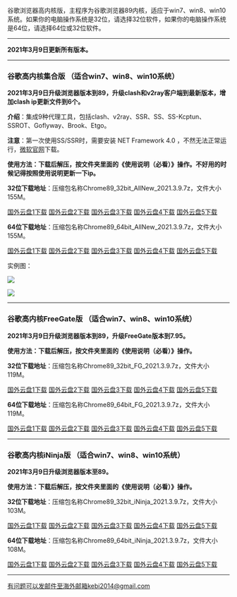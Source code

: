 谷歌浏览器高内核版，主程序为谷歌浏览器89内核，适应于win7、win8、win10系统。如果你的电脑操作系统是32位，请选择32位软件，如果你的电脑操作系统是64位，请选择64位或32位软件。

***

**2021年3月9日更新所有版本。**

***

### 谷歌高内核集合版  （适合win7、win8、win10系统）

**2021年3月9日升级浏览器版本到89，升级clash和v2ray客户端到最新版本，增加clash ip更新文件到6个。**

**介绍**：集成9种代理工具，包括clash、v2ray、SSR、SS、SS-Kcptun、SSROT、Goflyway、Brook、Etgo。

**注意**：第一次使用SS/SSR时，需要安装 NET Framework 4.0 ，不然无法正常运行，[微软官网](https://www.microsoft.com/zh-cn/download/details.aspx?id=17718)下载。

**使用方法：下载后解压，按文件夹里面的《使用说明（必看）》操作。不好用的时候记得按照使用说明更新一下ip。**

**32位下载地址**：压缩包名称Chrome89_32bit_AllNew_2021.3.9.7z，文件大小155M。

[国外云盘1下载](https://tr101.free4444.xyz/Chrome89_32bit_AllNew_2021.3.9.7z) 
[国外云盘2下载](https://tr61.free4444.xyz/Chrome89_32bit_AllNew_2021.3.9.7z) 
[国外云盘3下载](https://tr91.free4444.xyz/Chrome89_32bit_AllNew_2021.3.9.7z) 
[国外云盘4下载](https://tr71.free4444.xyz/Chrome89_32bit_AllNew_2021.3.9.7z) 
[国外云盘5下载](https://tr51.free4444.xyz/Chrome89_32bit_AllNew_2021.3.9.7z) 

**64位下载地址**：压缩包名称Chrome89_64bit_AllNew_2021.3.9.7z，文件大小155M。

[国外云盘1下载](https://tr101.free4444.xyz/Chrome89_64bit_AllNew_2021.3.9.7z) 
[国外云盘2下载](https://tr61.free4444.xyz/Chrome89_64bit_AllNew_2021.3.9.7z) 
[国外云盘3下载](https://tr91.free4444.xyz/Chrome89_64bit_AllNew_2021.3.9.7z) 
[国外云盘4下载](https://tr71.free4444.xyz/Chrome89_64bit_AllNew_2021.3.9.7z) 
[国外云盘5下载](https://tr51.free4444.xyz/Chrome89_64bit_AllNew_2021.3.9.7z) 

实例图：

![](https://cdn.jsdelivr.net/gh/Alvin9999/pac2/all1.jpg)

![](https://cdn.jsdelivr.net/gh/Alvin9999/pac2/all2.jpg)

***

### 谷歌高内核FreeGate版  （适合win7、win8、win10系统）

**2021年3月9日升级浏览器版本到89，升级FreeGate版本到7.95。**

**使用方法：下载后解压，按文件夹里面的《使用说明（必看）》操作。**

**32位下载地址**：压缩包名称Chrome89_32bit_FG_2021.3.9.7z，文件大小119M。

[国外云盘1下载](https://tr101.free4444.xyz/Chrome89_32bit_FG_2021.3.9.7z) 
[国外云盘2下载](https://tr71.free4444.xyz/Chrome89_32bit_FG_2021.3.9.7z) 
[国外云盘3下载](https://tr61.free4444.xyz/Chrome89_32bit_FG_2021.3.9.7z) 
[国外云盘4下载](https://tr91.free4444.xyz/Chrome89_32bit_FG_2021.3.9.7z) 
[国外云盘5下载](https://tr51.free4444.xyz/Chrome89_32bit_FG_2021.3.9.7z) 

**64位下载地址**：压缩包名称Chrome89_64bit_FG_2021.3.9.7z，文件大小119M。

[国外云盘1下载](https://tr101.free4444.xyz/Chrome89_64bit_FG_2021.3.9.7z) 
[国外云盘2下载](https://tr71.free4444.xyz/Chrome89_64bit_FG_2021.3.9.7z) 
[国外云盘3下载](https://tr61.free4444.xyz/Chrome89_64bit_FG_2021.3.9.7z) 
[国外云盘4下载](https://tr91.free4444.xyz/Chrome89_64bit_FG_2021.3.9.7z) 
[国外云盘5下载](https://tr51.free4444.xyz/Chrome89_64bit_FG_2021.3.9.7z) 

***

### 谷歌高内核iNinja版 （适合win7、win8、win10系统）

**2021年3月9日升级浏览器版本至89。**

**使用方法：下载后解压，按文件夹里面的《使用说明（必看）》操作。**

**32位下载地址**：压缩包名称Chrome89_32bit_iNinja_2021.3.9.7z，文件大小103M。

[国外云盘1下载](https://tr101.free4444.xyz/Chrome89_32bit_iNinja_2021.3.9.7z) 
[国外云盘2下载](https://tr71.free4444.xyz/Chrome89_32bit_iNinja_2021.3.9.7z) 
[国外云盘3下载](https://tr61.free4444.xyz/Chrome89_32bit_iNinja_2021.3.9.7z) 
[国外云盘4下载](https://tr91.free4444.xyz/Chrome89_32bit_iNinja_2021.3.9.7z) 
[国外云盘5下载](https://tr51.free4444.xyz/Chrome89_32bit_iNinja_2021.3.9.7z) 

**64位下载地址**：压缩包名称Chrome89_64bit_iNinja_2021.3.9.7z，文件大小108M。

[国外云盘1下载](https://tr101.free4444.xyz/Chrome89_64bit_iNinja_2021.3.9.7z) 
[国外云盘2下载](https://tr71.free4444.xyz/Chrome89_64bit_iNinja_2021.3.9.7z) 
[国外云盘3下载](https://tr61.free4444.xyz/Chrome89_64bit_iNinja_2021.3.9.7z) 
[国外云盘4下载](https://tr91.free4444.xyz/Chrome89_64bit_iNinja_2021.3.9.7z) 
[国外云盘5下载](https://tr51.free4444.xyz/Chrome89_64bit_iNinja_2021.3.9.7z) 


***

有问题可以发邮件至海外邮箱kebi2014@gmail.com